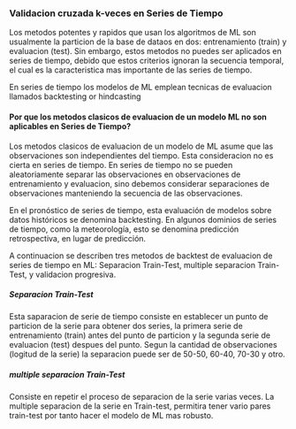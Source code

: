 ### Validacion cruzada k-veces en Series de Tiempo
Los metodos potentes y rapidos que usan los algoritmos de ML son usualmente la particion de la base de dataos en dos: entrenamiento (train) y evaluacion (test). Sin embargo, estos metodos no puedes ser aplicados en series de tiempo, debido que estos criterios ignoran la secuencia temporal, el cual es la caracteristica mas importante de las series de tiempo.

En series de tiempo los modelos de ML emplean tecnicas de evaluacion llamados backtesting or hindcasting

#### Por que los metodos clasicos de evaluacion de un modelo ML no son aplicables en Series de Tiempo?
Los metodos clasicos de evaluacion de un modelo de ML asume que las observaciones son independientes del tiempo. Esta consideracion no es cierta en series de tiempo.
En series de tiempo no se pueden aleatoriamente separar las observaciones en observaciones de entrenamiento y evaluacion, sino debemos considerar separaciones de observaciones manteniendo la secuencia de las observaciones.

En el pronóstico de series de tiempo, esta evaluación de modelos sobre datos históricos se denomina backtesting. En algunos dominios de series de tiempo, como la meteorología, esto se denomina predicción retrospectiva, en lugar de predicción.

A continuacion se describen tres metodos de backtest de evaluacion de series de tiempo en ML: Separacion Train-Test, multiple separacion Train-Test, y validacion progresiva.
##### Separacion Train-Test
Esta saparacion de serie de tiempo consiste en establecer un punto de particion de la serie para obtener dos series, la primera serie de entrenamiento (train) antes del punto de particion y la segunda serie de evaluacion (test) despues del punto. Segun la cantidad de observaciones (logitud de la serie) la separacion puede ser de 50-50, 60-40, 70-30 y otro.
##### multiple separacion Train-Test
Consiste en repetir el proceso de separacion de la serie varias veces. La multiple separacion de la serie en Train-test, permitira tener vario pares train-test por tanto hacer el modelo de ML mas robusto.








